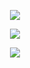 <p align="center" >
    <img src="https://github-readme-stats.vercel.app/api?username=henkelmax&count_private=true&show_icons=true&include_all_commits=true&bg_color=00000000&text_color=7a7a7a"/>
</p>

<p align="center" >
    <img src="https://github-readme-stats.vercel.app/api/wakatime?username=henkelmax&bg_color=00000000&text_color=7a7a7a"/>
</p>

<p align="center" >
    <img src="https://github-readme-stats.vercel.app/api/top-langs/?username=henkelmax&layout=compact&hide=html&bg_color=00000000&text_color=7a7a7a"/>
</p>
